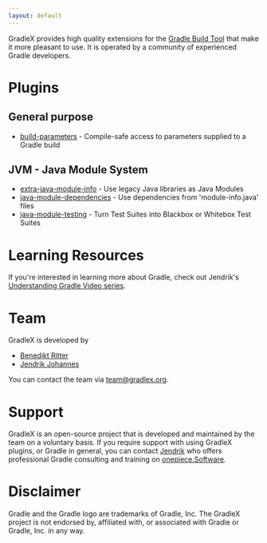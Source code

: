 ```yaml
---
layout: default
---
```


GradleX provides high quality extensions for the [Gradle Build Tool](https://gradle.org) that make it more pleasant to use.
It is operated by a community of experienced Gradle developers.

# Plugins

## General purpose

* [build-parameters](https://github.com/gradlex-org/build-parameters) - Compile-safe access to parameters supplied to a Gradle build

## JVM - Java Module System

* [extra-java-module-info](https://github.com/gradlex-org/extra-java-module-info) - Use legacy Java libraries as Java Modules
* [java-module-dependencies](https://github.com/gradlex-org/java-module-dependencies) - Use dependencies from 'module-info.java' files
* [java-module-testing](https://github.com/gradlex-org/java-module-testing) - Turn Test Suites into Blackbox or Whitebox Test Suites

# Learning Resources

If you're interested in learning more about Gradle, check out Jendrik's [Understanding Gradle Video series](https://www.youtube.com/playlist?list=PLWQK2ZdV4Yl2k2OmC_gsjDpdIBTN0qqkE).

# Team

GradleX is developed by 

* [Benedikt Ritter](https://github.com/britter)
* [Jendrik Johannes](https://github.com/jjohannes)

You can contact the team via [team@gradlex.org](mailto:team@gradlex.org).

# Support

GradleX is an open-source project that is developed and maintained by the team on a voluntary basis.
If you require support with using GradleX plugins, or Gradle in general, you can contact [Jendrik](mailto:jendrik@gradlex.org) who offers professional Gradle consulting and training on [onepiece.Software](https://onepiece.software).

# Disclaimer

Gradle and the Gradle logo are trademarks of Gradle, Inc.
The GradleX project is not endorsed by, affiliated with, or associated with Gradle or Gradle, Inc. in any way.
